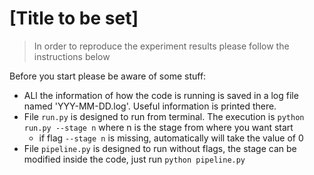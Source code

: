 # [Title to be set]
> In order to reproduce the experiment results please follow the instructions below

Before you start please be aware of some stuff:
* ALl the information of how the code is running is saved in a log file named 'YYY-MM-DD.log'. Useful information is printed there.
* File `run.py` is designed to run from terminal. The execution is `python run.py --stage n` where n is the stage from where you want start
  * if flag `--stage n` is missing, automatically will take the value of 0
* File `pipeline.py` is designed to run without flags, the stage can be modified inside the code, just run `python pipeline.py`
